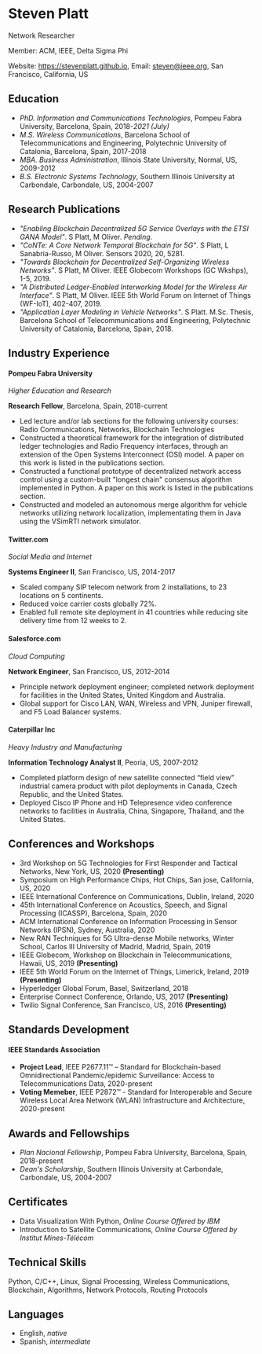 # Steven Platt
Network Researcher

Member: ACM, IEEE, Delta Sigma Phi

Website: https://stevenplatt.github.io, Email: steven@ieee.org, San Francisco, California, US

## Education
* *PhD. Information and Communications Technologies*, Pompeu Fabra University, Barcelona, Spain, 2018-*2021 (July)*
* *M.S. Wireless Communications*, Barcelona School of Telecommunications and Engineering, Polytechnic University of Catalonia, Barcelona, Spain, 2017-2018
* *MBA. Business Administration*, Illinois State University, Normal, US, 2009-2012
* *B.S. Electronic Systems Technology*, Southern Illinois University at Carbondale, Carbondale, US, 2004-2007

## Research Publications
* *"Enabling Blockchain Decentralized 5G Service Overlays with the ETSI GANA Model"*. S Platt, M Oliver. *Pending*.
* *"CoNTe: A Core Network Temporal Blockchain for 5G"*. S Platt, L Sanabria-Russo, M Oliver. Sensors 2020, 20, 5281.
* *"Towards Blockchain for Decentralized Self-Organizing Wireless Networks"*. S Platt, M Oliver. IEEE Globecom Workshops (GC Wkshps), 1-5, 2019.
* *"A Distributed Ledger-Enabled Interworking Model for the Wireless Air Interface"*. S Platt, M Oliver. IEEE 5th World Forum on Internet of Things (WF-IoT), 402-407, 2019.
* *"Application Layer Modeling in Vehicle Networks"*. S Platt. M.Sc. Thesis, Barcelona School of Telecommunications and Engineering, Polytechnic University of Catalonia, Barcelona, Spain, 2018.

## Industry Experience
#### Pompeu Fabra University
*Higher Education and Research*

**Research Fellow**, Barcelona, Spain, 2018-current

* Led lecture and/or lab sections for the following university courses: Radio Communications, Networks, Blockchain Technologies
* Constructed a theoretical framework for the integration of distributed ledger technologies and Radio Frequency interfaces, through an extension of the Open Systems Interconnect (OSI) model. A paper on this work is listed in the publications section.  
* Constructed a functional prototype of decentralized network access control using a custom-built "longest chain" consensus algorithm implemented in Python. A paper on this work is listed in the publications section.
* Constructed and modeled an autonomous merge algorithm for vehicle networks utilizing network localization, implementating them in Java using the VSimRTI network simulator. 

#### Twitter.com
*Social Media and Internet*

**Systems Engineer II**, San Francisco, US, 2014-2017

* Scaled company SIP telecom network from 2 installations, to 23 locations on 5 continents.
* Reduced voice carrier costs globally 72%. 
* Enabled full remote site deployment in 41 countries while reducing site delivery time from 12 weeks to 2.

#### Salesforce.com
*Cloud Computing*

**Network Engineer**, San Francisco, US, 2012-2014

* Principle network deployment engineer; completed network deployment for facilities in the United States, United Kingdom and Australia.
* Global support for Cisco LAN, WAN, Wireless and VPN, Juniper firewall, and F5 Load Balancer systems.

#### Caterpillar Inc
*Heavy Industry and Manufacturing*

**Information Technology Analyst II**, Peoria, US, 2007-2012

* Completed platform design of new satellite connected “field view” industrial camera product with pilot deployments in Canada, Czech Republic, and the United States.
* Deployed Cisco IP Phone and HD Telepresence video conference networks to facilities in Australia, China, Singapore, Thailand, and the United States.

## Conferences and Workshops
* 3rd Workshop on 5G Technologies for First Responder and Tactical Networks, New York, US, 2020 **(Presenting)**
* Symposium on High Performance Chips, Hot Chips, San jose, California, US, 2020
* IEEE International Conference on Communications, Dublin, Ireland, 2020
* 45th International Conference on Acoustics, Speech, and Signal Processing (ICASSP), Barcelona, Spain, 2020
* ACM International Conference on Information Processing in Sensor Networks (IPSN), Sydney, Australia, 2020
* New RAN Techniques for 5G Ultra-dense Mobile networks, Winter School, Carlos III University of Madrid, Madrid, Spain, 2019
* IEEE Globecom, Workshop on Blockchain in Telecommunications, Hawaii, US, 2019 **(Presenting)**
* IEEE 5th World Forum on the Internet of Things, Limerick, Ireland, 2019 **(Presenting)**
* Hyperledger Global Forum, Basel, Switzerland, 2018
* Enterprise Connect Conference, Orlando, US, 2017 **(Presenting)**
* Twilio Signal Conference, San Francisco, US, 2016 **(Presenting)**

## Standards Development
#### IEEE Standards Association
* **Project Lead**, IEEE P2677.11™ – Standard for Blockchain-based Omnidirectional Pandemic/epidemic Surveillance: Access to Telecommunications Data, 2020-present
* **Voting Memeber**, IEEE P2872™ - Standard for Interoperable and Secure Wireless Local Area Network (WLAN) Infrastructure and Architecture, 2020-present

## Awards and Fellowships
* *Plan Nacional Fellowship*, Pompeu Fabra University, Barcelona, Spain, 2018-present
* *Dean's Scholarship*, Southern Illinois University at Carbondale, Carbondale, US, 2004-2007

## Certificates
* Data Visualization With Python, *Online Course Offered by IBM*
* Introduction to Satellite Communications, *Online Course Offered by Institut Mines-Télécom* 

## Technical Skills
Python, C/C++, Linux, Signal Processing, Wireless Communications, Blockchain, Algorithms, Network Protocols, Routing Protocols

## Languages
* English, *native*
* Spanish, *intermediate*
